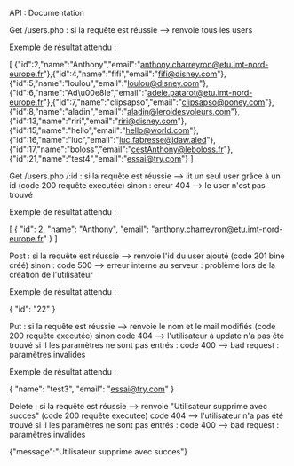 API : Documentation

Get /users.php : 
si la requête est réussie --> renvoie tous les users 

Exemple de résultat attendu : 

[
    {"id":2,"name":"Anthony","email":"anthony.charreyron@etu.imt-nord-europe.fr"},{"id":4,"name":"fifi","email":"fifi@disney.com"},{"id":5,"name":"loulou","email":"loulou@disney.com"},{"id":6,"name":"Ad\u00e8le","email":"adele.patarot@etu.imt-nord-europe.fr"},{"id":7,"name":"clipsapso","email":"clipsapso@poney.com"},{"id":8,"name":"aladin","email":"aladin@leroidesvoleurs.com"},{"id":13,"name":"riri","email":"riri@disney.com"},{"id":15,"name":"hello","email":"hello@world.com"},{"id":16,"name":"luc","email":"luc.fabresse@idaw.aled"},{"id":17,"name":"boloss","email":"cestAnthony@leboloss.fr"},{"id":21,"name":"test4","email":"essai@try.com"}
]


Get /users.php /:id : 
si la requête est réussie --> lit un seul user grâce à un id (code 200 requête executée)
sinon : ereur 404 --> le user n'est pas trouvé 

Exemple de résultat attendu :

[
    {
        "id": 2,
        "name": "Anthony",
        "email": "anthony.charreyron@etu.imt-nord-europe.fr"
    }
]


Post : 
si la requête est réussie --> renvoie l'id du user ajouté (code 201 bine créé)
sinon : code 500 --> erreur interne au serveur : problème lors de la création de l'utilisateur

Exemple de résultat attendu :

{
    "id": "22"
}


Put : 
si la requête est réussie --> renvoie le nom et le mail modifiés (code 200 requête executée)
sinon code 404 --> l'utilisateur à update n'a pas été trouvé 
si il les paramètres ne sont pas entrés : code 400 --> bad request : paramètres invalides 

Exemple de résultat attendu :

{
    "name": "test3",
    "email": "essai@try.com"
}


Delete : 
si la requête est réussie --> renvoie "Utilisateur supprime avec succes" (code 200 requête executée)
code 404 --> l'utilisateur n'a pas été trouvé 
si il les paramètres ne sont pas entrés : code 400 --> bad request : paramètres invalides 

{"message":"Utilisateur supprime avec succes"}